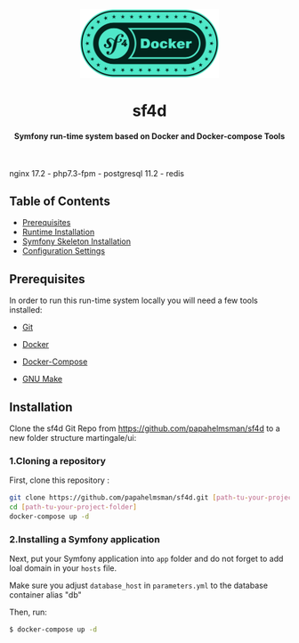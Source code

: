 <p align="center"><img src="docs/assets/img/head_logo.svg" width="250"></p>

<h1 style="text-align:center;">sf4d </h1>
<h4 style="text-align:center;">Symfony run-time system based on Docker and Docker-compose Tools</h4>
</br>

nginx 17.2 - php7.3-fpm - postgresql 11.2 - redis


## Table of Contents

 * [Prerequisites](#Prerequisites)
 * [Runtime Installation](#Installation)
 * [Symfony Skeleton Installation](#Installation)
 * [Configuration Settings](#Congif)

## Prerequisites

In order to run this run-time system locally you will need a few tools installed:

  * [Git](https://git-scm.com/downloads)

  * [Docker](https://docs.docker.com/install/)
  
  * [Docker-Compose](https://getcomposer.org/)
  
  * [GNU Make](https://getcomposer.org/) 
  
        

## Installation

Clone the sf4d Git Repo from https://github.com/papahelmsman/sf4d to a new folder structure martingale/ui:


### 1.Cloning a repository

First, clone this repository :

``` bash
git clone https://github.com/papahelmsman/sf4d.git [path-tu-your-project-folder]
cd [path-tu-your-project-folder]
docker-compose up -d
```

### 2.Installing a Symfony application

Next, put your Symfony application into `app` folder and do not forget to add loal domain in your `hosts` file.

Make sure you adjust `database_host` in `parameters.yml` to the database container alias "db"

Then, run:

```bash
$ docker-compose up -d
